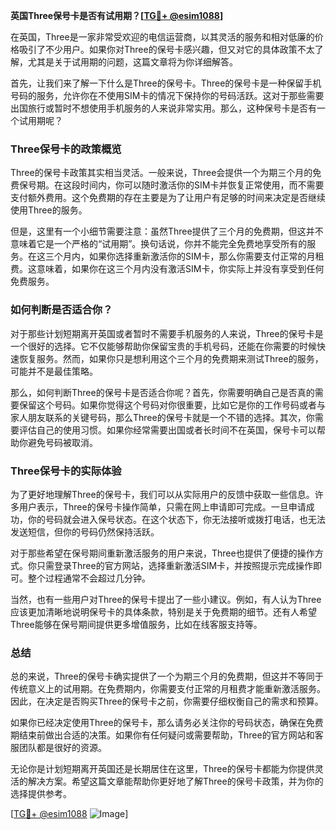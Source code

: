**英国Three保号卡是否有试用期？[[TG💪+ @esim1088](https://t.me/s/esim1088)]**

在英国，Three是一家非常受欢迎的电信运营商，以其灵活的服务和相对低廉的价格吸引了不少用户。如果你对Three的保号卡感兴趣，但又对它的具体政策不太了解，尤其是关于试用期的问题，这篇文章将为你详细解答。

首先，让我们来了解一下什么是Three的保号卡。Three的保号卡是一种保留手机号码的服务，允许你在不使用SIM卡的情况下保持你的号码活跃。这对于那些需要出国旅行或暂时不想使用手机服务的人来说非常实用。那么，这种保号卡是否有一个试用期呢？

### Three保号卡的政策概览

Three的保号卡政策其实相当灵活。一般来说，Three会提供一个为期三个月的免费保号期。在这段时间内，你可以随时激活你的SIM卡并恢复正常使用，而不需要支付额外费用。这个免费期的存在主要是为了让用户有足够的时间来决定是否继续使用Three的服务。

但是，这里有一个小细节需要注意：虽然Three提供了三个月的免费期，但这并不意味着它是一个严格的“试用期”。换句话说，你并不能完全免费地享受所有的服务。在这三个月内，如果你选择重新激活你的SIM卡，那么你需要支付正常的月租费。这意味着，如果你在这三个月内没有激活SIM卡，你实际上并没有享受到任何免费服务。

### 如何判断是否适合你？

对于那些计划短期离开英国或者暂时不需要手机服务的人来说，Three的保号卡是一个很好的选择。它不仅能够帮助你保留宝贵的手机号码，还能在你需要的时候快速恢复服务。然而，如果你只是想利用这个三个月的免费期来测试Three的服务，可能并不是最佳策略。

那么，如何判断Three的保号卡是否适合你呢？首先，你需要明确自己是否真的需要保留这个号码。如果你觉得这个号码对你很重要，比如它是你的工作号码或者与家人朋友联系的关键号码，那么Three的保号卡就是一个不错的选择。其次，你需要评估自己的使用习惯。如果你经常需要出国或者长时间不在英国，保号卡可以帮助你避免号码被取消。

### Three保号卡的实际体验

为了更好地理解Three的保号卡，我们可以从实际用户的反馈中获取一些信息。许多用户表示，Three的保号卡操作简单，只需在网上申请即可完成。一旦申请成功，你的号码就会进入保号状态。在这个状态下，你无法接听或拨打电话，也无法发送短信，但你的号码仍然保持活跃。

对于那些希望在保号期间重新激活服务的用户来说，Three也提供了便捷的操作方式。你只需登录Three的官方网站，选择重新激活SIM卡，并按照提示完成操作即可。整个过程通常不会超过几分钟。

当然，也有一些用户对Three的保号卡提出了一些小建议。例如，有人认为Three应该更加清晰地说明保号卡的具体条款，特别是关于免费期的细节。还有人希望Three能够在保号期间提供更多增值服务，比如在线客服支持等。

### 总结

总的来说，Three的保号卡确实提供了一个为期三个月的免费期，但这并不等同于传统意义上的试用期。在免费期内，你需要支付正常的月租费才能重新激活服务。因此，在决定是否购买Three的保号卡之前，你需要仔细权衡自己的需求和预算。

如果你已经决定使用Three的保号卡，那么请务必关注你的号码状态，确保在免费期结束前做出合适的决策。如果你有任何疑问或需要帮助，Three的官方网站和客服团队都是很好的资源。

无论你是计划短期离开英国还是长期居住在这里，Three的保号卡都能为你提供灵活的解决方案。希望这篇文章能帮助你更好地了解Three的保号卡政策，并为你的选择提供参考。

[[TG💪+ @esim1088](https://t.me/s/esim1088) ![Image](https://i.postimg.cc/4NQfJmqS/Snipaste-2025-05-13-00-14-12.png)]